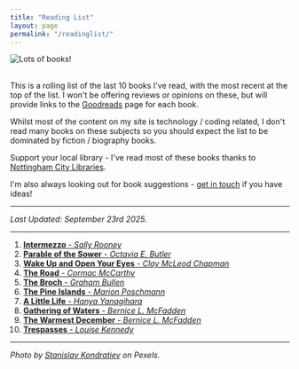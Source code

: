 ```yaml
---
title: "Reading List"
layout: page
permalink: "/readinglist/"
---
```

<div class="container">
    <div class="row">
        <div class="col-md-12">
            <img src="{{site.baseurl}}/assets/images/readinglistbanner.jpg" class="img-fluid" alt="Lots of books!">
        </div>
    </div>
    <div class="row">
        <div class="col-md-12">
            <br/>
            <p>This is a rolling list of the last 10 books I've read, with the most recent at the top of the list.  I won't be offering reviews or opinions on these, but will provide links to the <a href="https://www.goodreads.com/" target="_blank">Goodreads</a> page for each book.</p>
            <p>Whilst most of the content on my site is technology / coding related, I don't read many books on these subjects so you should expect the list to be dominated by fiction / biography books.</p>
            <p>Support your local library - I've read most of these books thanks to <a href="https://www.nottinghamcitylibraries.co.uk/" target="_blank">Nottingham City Libraries</a>.</p>
            <p>I'm also always looking out for book suggestions - <a href="/contact">get in touch</a> if you have ideas!</p>
            <hr/>
            <p><i>Last Updated: September 23rd 2025.</i></p>
            <hr/>
            <ol>
                <li><a href="https://www.goodreads.com/book/show/208931300-intermezzo" target="_blank"><b>Intermezzo</b> - <i>Sally Rooney</i></a></li>  
                <li><a href="https://www.goodreads.com/book/show/52397.Parable_of_the_Sower" target="_blank"><b>Parable of the Sower</b> - <i>Octavia E. Butler</i></a></li> 
                <li><a href="https://www.goodreads.com/book/show/204640265-wake-up-and-open-your-eyes" target="_blank"><b>Wake Up and Open Your Eyes</b> - <i>Clay McLeod Chapman</i></a></li> 
                <li><a href="https://www.goodreads.com/book/show/6288.The_Road" target="_blank"><b>The Road</b> - <i>Cormac McCarthy</i></a></li> 
                <li><a href="https://www.goodreads.com/book/show/57566620-the-broch" target="_blank"><b>The Broch</b> - <i>Graham Bullen</i></a></li> 
                <li><a href="https://www.goodreads.com/book/show/43406797-the-pine-islands" target="_blank"><b>The Pine Islands</b> - <i>Marion Poschmann</i></a></li>  
                <li><a href="https://www.goodreads.com/book/show/22822858-a-little-life" target="_blank"><b>A Little Life</b> - <i>Hanya Yanagihara</i></a></li>   
                <li><a href="https://www.goodreads.com/book/show/11225026-gathering-of-waters" target="_blank"><b>Gathering of Waters</b> - <i>Bernice L. McFadden</i></a></li>   
                <li><a href="https://www.goodreads.com/book/show/495358.The_Warmest_December" target="_blank"><b>The Warmest December</b> - <i>Bernice L. McFadden</i></a></li>   
                <li><a href="https://www.goodreads.com/book/show/60417483-trespasses" target="_blank"><b>Trespasses</b> - <i>Louise Kennedy</i></a></li>  
            </ol>
            <hr/>
            <p><i>Photo by <a href="https://www.pexels.com/photo/books-on-wooden-shelves-inside-library-2908984/" target="_blank">Stanislav Kondratiev</a> on Pexels.</i></p>
         </div>
   </div>
</div>
